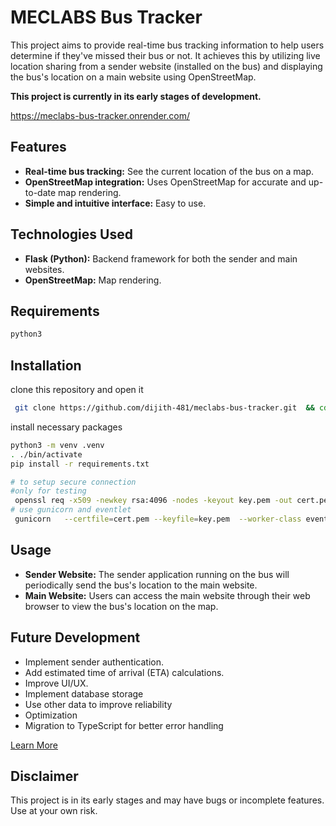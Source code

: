 # MECLABS Bus Tracker

This project aims to provide real-time bus tracking information to help users determine if they've missed their bus or not. It achieves this by utilizing live location sharing from a sender website (installed on the bus) and displaying the bus's location on a main website using OpenStreetMap.

**This project is currently in its early stages of development.**

<https://meclabs-bus-tracker.onrender.com/>

## Features

- **Real-time bus tracking:** See the current location of the bus on a map.
- **OpenStreetMap integration:** Uses OpenStreetMap for accurate and up-to-date map rendering.
- **Simple and intuitive interface:** Easy to use.

## Technologies Used

- **Flask (Python):** Backend framework for both the sender and main websites.
- **OpenStreetMap:** Map rendering.

## Requirements

```bash
python3
```

## Installation

clone this repository
and open it

```bash
 git clone https://github.com/dijith-481/meclabs-bus-tracker.git  && cd meclabs-bus-tracker
```

install necessary packages

```bash
python3 -m venv .venv
. ./bin/activate
pip install -r requirements.txt

```

```bash
# to setup secure connection
#only for testing
 openssl req -x509 -newkey rsa:4096 -nodes -keyout key.pem -out cert.pem -days 365
# use gunicorn and eventlet
 gunicorn   --certfile=cert.pem --keyfile=key.pem  --worker-class eventlet -w 1 app:app

```

## Usage

- **Sender Website:** The sender application running on the bus will periodically send the bus's location to the main website.
- **Main Website:** Users can access the main website through their web browser to view the bus's location on the map.

## Future Development

- Implement sender authentication.
- Add estimated time of arrival (ETA) calculations.
- Improve UI/UX.
- Implement database storage
- Use other data to improve reliability
- Optimization
- Migration to TypeScript for better error handling

[Learn More](https://meclabs-bus-tracker.onrender.com)

## Disclaimer

This project is in its early stages and may have bugs or incomplete features. Use at your own risk.
